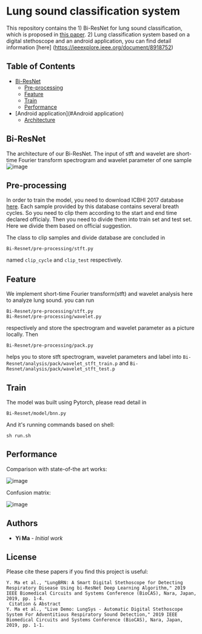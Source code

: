 # Lung sound classification system

This repository contains the 1) Bi-ResNet for lung sound classification, which is proposed in [this paper](https://ieeexplore.ieee.org/document/8919021). 2) Lung classification system based on a digital stethoscope and an android application, you can find detail information [here] (https://ieeexplore.ieee.org/document/8918752)

<!-- TABLE OF CONTENTS -->
## Table of Contents

* [Bi-ResNet](#Bi-ResNet)
  * [Pre-processing](#Pre-processing)
  * [Feature](#Feature)
  * [Train](#Train)
  * [Performance](#Performance)
* [Android application](#Android application)
  * [Architecture](#Architecture)

## Bi-ResNet

The architecture of our Bi-ResNet. The input of stft and wavelet are short-time Fourier transform spectrogram and wavelet parameter of one sample![image](https://github.com/mmmmayi/LungSys/blob/master/pic/architecture.png)

## Pre-processing

In order to train the model, you need to download ICBHI 2017 database [here](https://bhichallenge.med.auth.gr/). Each sample provided by this database contains several breath cycles. So you need to clip them according to the start and end time declared officialy. Then you need to divide them into train set and test set. Here we divide them based on official suggestion.

The class to clip samples and divide database are concluded in
```
Bi-Resnet/pre-processing/stft.py
```
named `clip_cycle` and `clip_test` respectively.

## Feature

We implement short-time Fourier transform(stft) and wavelet analysis here to analyze lung sound. you can run 
```
Bi-Resnet/pre-processing/stft.py
Bi-Resnet/pre-processing/wavelet.py
```
respectively and store the spectrogram and wavelet parameter as a picture locally. Then
```
Bi-Resnet/pre-processing/pack.py
```
helps you to store stft spectrogram, wavelet parameters and label into `Bi-Resnet/analysis/pack/wavelet_stft_train.p` and `Bi-Resnet/analysis/pack/wavelet_stft_test.p`

## Train

The model was built using Pytorch, please read detail in 
```
Bi-Resnet/model/bnn.py
```
And it's running commands based on shell:
```
sh run.sh
```

## Performance

Comparison with state-of-the art works:

![image](https://github.com/mmmmayi/LungSys/blob/master/pic/result1.PNG)

Confusion matrix:

![image](https://github.com/mmmmayi/LungSys/blob/master/pic/result2.PNG)
    
## Authors

* **Yi Ma** - *Initial work* 

## License

Please cite these papers if you find this project is useful:
```
Y. Ma et al., "LungBRN: A Smart Digital Stethoscope for Detecting Respiratory Disease Using bi-ResNet Deep Learning Algorithm," 2019 IEEE Biomedical Circuits and Systems Conference (BioCAS), Nara, Japan, 2019, pp. 1-4.
 Citation & Abstract
Y. Ma et al., "Live Demo: LungSys - Automatic Digital Stethoscope System For Adventitious Respiratory Sound Detection," 2019 IEEE Biomedical Circuits and Systems Conference (BioCAS), Nara, Japan, 2019, pp. 1-1.
```
